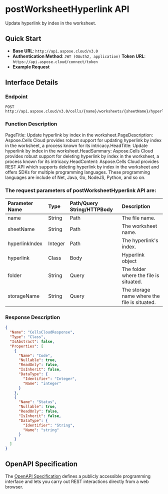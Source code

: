 # **postWorksheetHyperlink API**

Update hyperlink by index in the worksheet. 

## **Quick Start**

- **Base URL**: `http://api.aspose.cloud/v3.0`
- **Authentication Method**: `JWT (OAuth2, application)`  **Token URL**: `https://api.aspose.cloud/connect/token`
- **Example Request** 
<script src="https://gist.github.com/aspose-cells-cloud-gists/8a5b324fdf3e574dbd747c1a1e24b05d.js?file=Example30_PostWorksheetHyperlink.cs"></script>

## **Interface Details**

### **Endpoint** 

```
POST http://api.aspose.cloud/v3.0/cells/{name}/worksheets/{sheetName}/hyperlinks/{hyperlinkIndex}
```

### **Function Description**
PageTitle: Update hyperlink by index in the worksheet.PageDescription: Aspose.Cells Cloud provides robust support for updating hyperlink by index in the worksheet, a process known for its intricacy.HeadTitle: Update hyperlink by index in the worksheet.HeadSummary: Aspose.Cells Cloud provides robust support for deleting hyperlink by index in the worksheet, a process known for its intricacy.HeadContent: Aspose.Cells Cloud provides REST API which supports deleting hyperlink by index in the worksheet and offers SDKs for multiple programming languages. These programming languages are include of Net, Java, Go, NodeJS, Python, and so on.

### The request parameters of **postWorksheetHyperlink** API are: 

| Parameter Name | Type | Path/Query String/HTTPBody | Description | 
| :- | :- | :- |:- | 
|name|String|Path|The file name.|
|sheetName|String|Path|The worksheet name.|
|hyperlinkIndex|Integer|Path|The hyperlink's index.|
|hyperlink|Class|Body|Hyperlink object|
|folder|String|Query|The folder where the file is situated.|
|storageName|String|Query|The storage name where the file is situated.|


### **Response Description**
```json
{
  "Name": "CellsCloudResponse",
  "Type": "Class",
  "IsAbstract": false,
  "Properties": [
    {
      "Name": "Code",
      "Nullable": true,
      "ReadOnly": false,
      "IsInherit": false,
      "DataType": {
        "Identifier": "Integer",
        "Name": "integer"
      }
    },
    {
      "Name": "Status",
      "Nullable": true,
      "ReadOnly": false,
      "IsInherit": false,
      "DataType": {
        "Identifier": "String",
        "Name": "string"
      }
    }
  ]
}
```

## OpenAPI Specification

The [OpenAPI Specification](https://reference.aspose.cloud/cells/#/HypelinksController/PostWorksheetHyperlink) defines a publicly accessible programming interface and lets you carry out REST interactions directly from a web browser.

